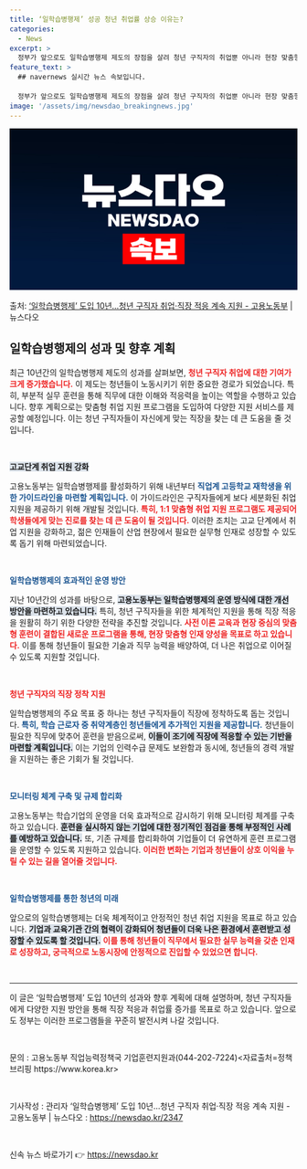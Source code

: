```yaml
---
title: ‘일학습병행제’ 성공 청년 취업률 상승 이유는?
categories:
  - News
excerpt: >
  정부가 앞으로도 일학습병행제 제도의 장점을 살려 청년 구직자의 취업뿐 아니라 현장 맞춤형 훈련 후 직장 적응…
feature_text: >
  ## navernews 실시간 뉴스 속보입니다.

  정부가 앞으로도 일학습병행제 제도의 장점을 살려 청년 구직자의 취업뿐 아니라 현장 맞춤형 훈련 후 직장 적응…
image: '/assets/img/newsdao_breakingnews.jpg'
---
```


![뉴스다오 속보](/assets/img/newsdao_breakingnews.jpg)

<p>출처: <a href="https://newsdao.kr/2347" rel="dofollow">‘일학습병행제’ 도입 10년…청년 구직자 취업·직장 적응 계속 지원 - 고용노동부</a> | 뉴스다오</p>

<h2 data-ke-size="size26">일학습병행제의 성과 및 향후 계획</h2>

<p data-ke-size="size16">최근 10년간의 일학습병행제 제도의 성과를 살펴보면, <b><span style="color: #ee2323;">청년 구직자 취업에 대한 기여가 크게 증가했습니다.</span></b> 이 제도는 청년들이 노동시키기 위한 중요한 경로가 되었습니다. 특히, 부분적 실무 훈련을 통해 직무에 대한 이해와 적응력을 높이는 역할을 수행하고 있습니다. 향후 계획으로는 맞춤형 취업 지원 프로그램을 도입하여 다양한 지원 서비스를 제공할 예정입니다. 이는 청년 구직자들이 자신에게 맞는 직장을 찾는 데 큰 도움을 줄 것입니다.</p>

<p data-ke-size="size16">&nbsp;</p>

<b><span style="background-color: #21538527;">고교단계 취업 지원 강화</span></b>

<p data-ke-size="size16">고용노동부는 일학습병행제를 활성화하기 위해 내년부터 <b><span style="color: #1a5490;">직업계 고등학교 재학생을 위한 가이드라인을 마련할 계획입니다.</span></b> 이 가이드라인은 구직자들에게 보다 세분화된 취업 지원을 제공하기 위해 개발될 것입니다. <b><span style="color: #ee2323;">특히, 1:1 맞춤형 취업 지원 프로그램도 제공되어 학생들에게 맞는 진로를 찾는 데 큰 도움이 될 것입니다.</span></b> 이러한 조치는 고교 단계에서 취업 지원을 강화하고, 젊은 인재들이 산업 현장에서 필요한 실무형 인재로 성장할 수 있도록 돕기 위해 마련되었습니다.</p>

<p data-ke-size="size16">&nbsp;</p>

<b><span style="color: #1a5490;">일학습병행제의 효과적인 운영 방안</span></b>

<p data-ke-size="size16">지난 10년간의 성과를 바탕으로, <b><span style="background-color: #21538527;">고용노동부는 일학습병행제의 운영 방식에 대한 개선 방안을 마련하고 있습니다.</span></b> 특히, 청년 구직자들을 위한 체계적인 지원을 통해 직장 적응을 원활히 하기 위한 다양한 전략을 추진할 것입니다. <b><span style="color: #ee2323;">사전 이론 교육과 현장 중심의 맞춤형 훈련이 결합된 새로운 프로그램을 통해, 현장 맞춤형 인재 양성을 목표로 하고 있습니다.</span></b> 이를 통해 청년들이 필요한 기술과 직무 능력을 배양하여, 더 나은 취업으로 이어질 수 있도록 지원할 것입니다.</p>

<p data-ke-size="size16">&nbsp;</p>

<b><span style="color: #ee2323;">청년 구직자의 직장 정착 지원</span></b>

<p data-ke-size="size16">일학습병행제의 주요 목표 중 하나는 청년 구직자들이 직장에 정착하도록 돕는 것입니다. <b><span style="color: #1a5490;">특히, 학습 근로자 중 취약계층인 청년들에게 추가적인 지원을 제공합니다.</span></b> 청년들이 필요한 직무에 맞추어 훈련을 받음으로써, <b><span style="background-color: #21538527;">이들이 조기에 직장에 적응할 수 있는 기반을 마련할 계획입니다.</span></b> 이는 기업의 인력수급 문제도 보완함과 동시에, 청년들의 경력 개발을 지원하는 좋은 기회가 될 것입니다.</p>

<p data-ke-size="size16">&nbsp;</p>

<b><span style="color: #1a5490;">모니터링 체계 구축 및 규제 합리화</span></b>

<p data-ke-size="size16">고용노동부는 학습기업의 운영을 더욱 효과적으로 감시하기 위해 모니터링 체계를 구축하고 있습니다. <b><span style="background-color: #21538527;">훈련을 실시하지 않는 기업에 대한 정기적인 점검을 통해 부정적인 사례를 예방하고 있습니다.</span></b> 또, 기존 규제를 합리화하여 기업들이 더 유연하게 훈련 프로그램을 운영할 수 있도록 지원하고 있습니다. <b><span style="color: #ee2323;">이러한 변화는 기업과 청년들이 상호 이익을 누릴 수 있는 길을 열어줄 것입니다.</span></b></p>

<p data-ke-size="size16">&nbsp;</p>

<b><span style="color: #1a5490;">일학습병행제를 통한 청년의 미래</span></b>

<p data-ke-size="size16">앞으로의 일학습병행제는 더욱 체계적이고 안정적인 청년 취업 지원을 목표로 하고 있습니다. <b><span style="background-color: #21538527;">기업과 교육기관 간의 협력이 강화되어 청년들이 더욱 나은 환경에서 훈련받고 성장할 수 있도록 할 것입니다.</span></b> <b><span style="color: #ee2323;">이를 통해 청년들이 직무에서 필요한 실무 능력을 갖춘 인재로 성장하고, 궁극적으로 노동시장에 안정적으로 진입할 수 있었으면 합니다.</span></b></p>

<p data-ke-size="size16">&nbsp;</p>

<hr>

<p data-ke-size="size16">이 글은 ‘일학습병행제’ 도입 10년의 성과와 향후 계획에 대해 설명하며, 청년 구직자들에게 다양한 지원 방안을 통해 직장 적응과 취업률 증가를 목표로 하고 있습니다. 앞으로도 정부는 이러한 프로그램들을 꾸준히 발전시켜 나갈 것입니다.</p> 

<p data-ke-size="size16">&nbsp;</p>

<p data-ke-size="size16">문의 : 고용노동부 직업능력정책국 기업훈련지원과(044-202-7224)<자료출처=정책브리핑 https://www.korea.kr></p>

<p data-ke-size="size16">&nbsp;</p>

<p data-ke-size="size16">기사작성 : 관리자 ‘일학습병행제’ 도입 10년…청년 구직자 취업·직장 적응 계속 지원 - 고용노동부 | 뉴스다오  : <a href="https://newsdao.kr/2347">https://newsdao.kr/2347</a></p> 

<p data-ke-size="size16">&nbsp;</p> 

신속 뉴스 바로가기 👉 <a href="https://newsdao.kr" rel="dofollow">https://newsdao.kr</a>


